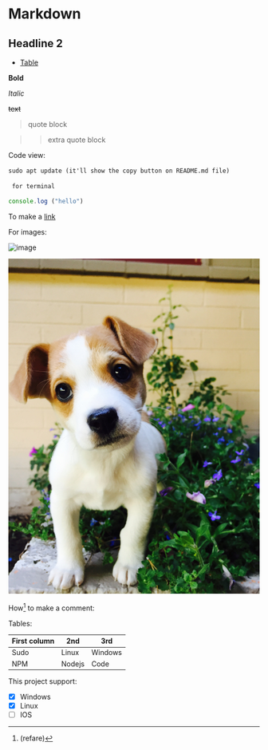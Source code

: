 # Markdown
## Headline 2

- [Table](tables)


**Bold**

_Italic_

~~text~~

> quote block

>> extra quote block

Code view:

``` 
sudo apt update (it'll show the copy button on README.md file)

```
``` for terminal```

```javascript
console.log ("hello")

```

To make a [link](https://www.google.com/search?gs_ssp=eJzj4tTP1TcwMU02T1JgNGB0YPBiS8_PT89JBQBASQXT&q=google&oq=goo&aqs=chrome.2.69i57j35i39j46i199i465i512j69i60l3j69i65l2.4516j0j7&sourceid=chrome&ie=UTF-8)

For images:

![image](https://images.unsplash.com/photo-1593134257782-e89567b7718a?ixlib=rb-1.2.1&ixid=MnwxMjA3fDB8MHxwaG90by1wYWdlfHx8fGVufDB8fHx8&auto=format&fit=crop&w=735&q=80) 

![my capture](./images/david-clarke-sVtcRzphxbk-unsplash.jpg)

How[^1] to make a comment:

[^1]: (refare)

Tables:

| First column | 2nd | 3rd |
|---           |---  |---  |
|Sudo          |Linux|Windows|
|   NPM           |  Nodejs   |Code |


This project support:

- [x] Windows
- [x] Linux
- [ ] IOS